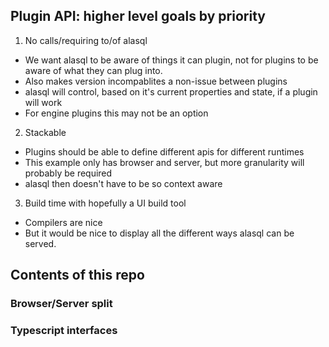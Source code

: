 ## Plugin API: higher level goals by priority

1. No calls/requiring to/of alasql
 * We want alasql to be aware of things it can plugin, not for plugins to be aware of what they can plug into.
 * Also makes version incompablites a non-issue between plugins
 * alasql will control, based on it's current properties and state, if a plugin will work
 * For engine plugins this may not be an option
2. Stackable
 * Plugins should be able to define different apis for different runtimes
 * This example only has browser and server, but more granularity will probably be required
 * alasql then doesn't have to be so context aware
3. Build time with hopefully a UI build tool
 * Compilers are nice
 * But it would be nice to display all the different ways alasql can be served.

## Contents of this repo

### Browser/Server split

### Typescript interfaces

